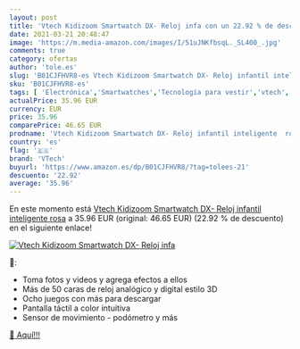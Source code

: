 ```yaml
---
layout: post
title: 'Vtech Kidizoom Smartwatch DX- Reloj infa con un 22.92 % de descuento'
date: 2021-03-21 20:48:47
image: 'https://m.media-amazon.com/images/I/51uJNKfbsqL._SL400_.jpg'
comments: true
category: ofertas
author: 'tole.es'
slug: 'B01CJFHVR8-es Vtech Kidizoom Smartwatch DX- Reloj infantil inteligente rosa'
sku: 'B01CJFHVR8-es'
tags: [ 'Electrónica','Smartwatches','Tecnología para vestir','vtech', ]
actualPrice: 35.96 EUR
currency: EUR
price: 35.96
comparePrice: 46.65 EUR
prodname: 'Vtech Kidizoom Smartwatch DX- Reloj infantil inteligente  rosa'
country: 'es'
flag: '🇪🇸'
brand: 'VTech'
buyurl: 'https://www.amazon.es/dp/B01CJFHVR8/?tag=tolees-21'
descuento: '22.92'
average: '35.96'
---
```


En este momento está [Vtech Kidizoom Smartwatch DX- Reloj infantil inteligente  rosa](https://www.amazon.es/dp/B01CJFHVR8/?tag=tolees-21) a 35.96 EUR (original: 46.65 EUR) (22.92 %  de descuento) en el siguiente enlace!

[![Vtech Kidizoom Smartwatch DX- Reloj infa](https://m.media-amazon.com/images/I/51uJNKfbsqL._SL400_.jpg)](https://www.amazon.es/dp/B01CJFHVR8/?tag=tolees-21)

🔎:

- Toma fotos y videos y agrega efectos a ellos
- Más de 50 caras de reloj analógico y digital estilo 3D
- Ocho juegos con más para descargar
- Pantalla táctil a color intuitiva
- Sensor de movimiento - podómetro y más

[🛒 Aquí!!!](https://www.amazon.es/dp/B01CJFHVR8/?tag=tolees-21)
